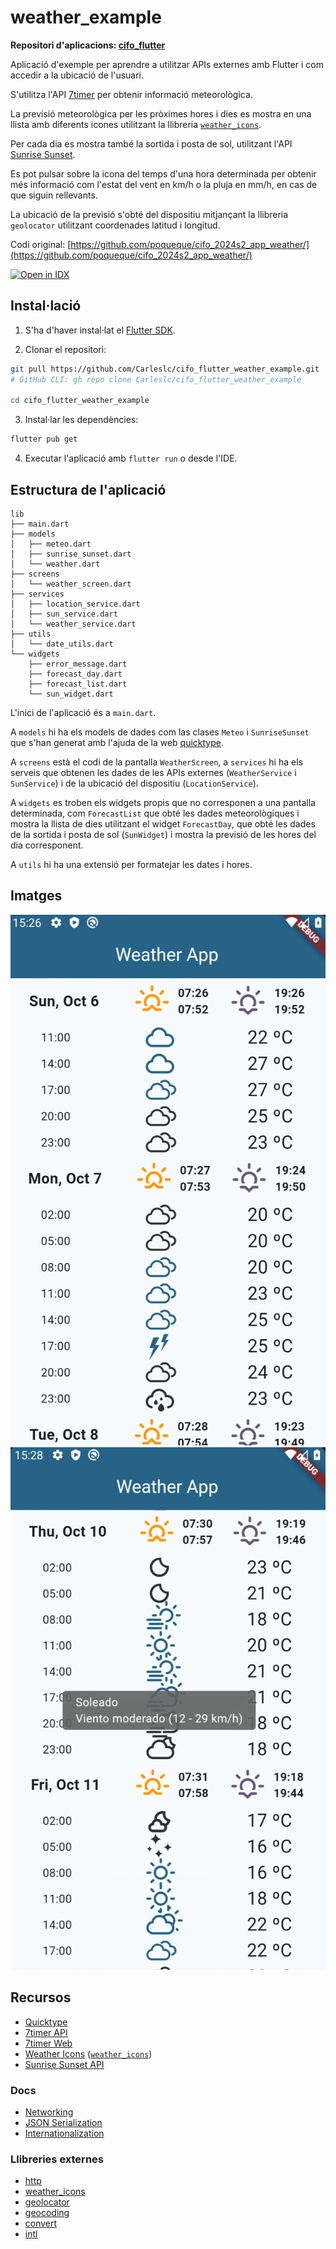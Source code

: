 # weather_example

**Repositori d'aplicacions: [cifo_flutter](https://github.com/Carleslc/cifo_flutter)**

Aplicació d'exemple per aprendre a utilitzar APIs externes amb Flutter i com accedir a la ubicació de l'usuari.

S'utilitza l'API [7timer](https://github.com/Yeqzids/7timer-issues/wiki/Wiki) per obtenir informació meteorològica.

La previsió meteorològica per les pròximes hores i dies es mostra en una llista amb diferents icones utilitzant la llibreria [`weather_icons`](https://pub.dev/packages/weather_icons).

Per cada dia es mostra també la sortida i posta de sol, utilitzant l'API [Sunrise Sunset](https://sunrise-sunset.org/api).

Es pot pulsar sobre la icona del temps d'una hora determinada per obtenir més informació com l'estat del vent en km/h o la pluja en mm/h, en cas de que siguin rellevants.

La ubicació de la previsió s'obté del dispositiu mitjançant la llibreria `geolocator` utilitzant coordenades latitud i longitud.

Codi original: [https://github.com/poqueque/cifo_2024s2_app_weather/](https://github.com/poqueque/cifo_2024s2_app_weather/)

<a href="https://idx.google.com/import?url=https%3A%2F%2Fgithub.com%2FCarleslc%2Fcifo_flutter_weather_example%2F" target="_blank">
  <picture>
    <source
      media="(prefers-color-scheme: dark)"
      srcset="https://cdn.idx.dev/btn/open_dark_32.svg">
    <source
      media="(prefers-color-scheme: light)"
      srcset="https://cdn.idx.dev/btn/open_light_32.svg">
    <img
      height="32"
      alt="Open in IDX"
      src="https://cdn.idx.dev/btn/open_purple_32.svg">
  </picture>
</a>

## Instal·lació

1. S'ha d'haver instal·lat el [Flutter SDK](https://docs.flutter.dev/get-started/install).

2. Clonar el repositori:

```sh
git pull https://github.com/Carleslc/cifo_flutter_weather_example.git
# GitHub CLI: gh repo clone Carleslc/cifo_flutter_weather_example

cd cifo_flutter_weather_example
```

3. Instal·lar les dependències:

```sh
flutter pub get
```

4. Executar l'aplicació amb `flutter run` o desde l'IDE.

## Estructura de l'aplicació

```
lib
├── main.dart
├── models
│   ├── meteo.dart
│   ├── sunrise_sunset.dart
│   └── weather.dart
├── screens
│   └── weather_screen.dart
├── services
│   ├── location_service.dart
│   ├── sun_service.dart
│   └── weather_service.dart
├── utils
│   └── date_utils.dart
└── widgets
    ├── error_message.dart
    ├── forecast_day.dart
    ├── forecast_list.dart
    └── sun_widget.dart
```

L'inici de l'aplicació és a `main.dart`.

A `models` hi ha els models de dades com las clases `Meteo` i `SunriseSunset` que s'han generat amb l'ajuda de la web [quicktype](https://app.quicktype.io/).

A `screens` està el codi de la pantalla `WeatherScreen`, a `services` hi ha els serveis que obtenen les dades de les APIs externes (`WeatherService` i `SunService`) i de la ubicació del dispositiu (`LocationService`).

A `widgets` es troben els widgets propis que no corresponen a una pantalla determinada, com `ForecastList` que obté les dades meteorològiques i mostra la llista de dies utilitzant el widget `ForecastDay`, que obté les dades de la sortida i posta de sol (`SunWidget`) i mostra la previsió de les hores del dia corresponent.

A `utils` hi ha una extensió per formatejar les dates i hores.

## Imatges

![weather_example_1.png](<./images/weather_example_1.png>)
![weather_example_2.png](<./images/weather_example_2.png>)

## Recursos

- [Quicktype](https://app.quicktype.io/)
- [7timer API](https://github.com/Yeqzids/7timer-issues/wiki/Wiki)
- [7timer Web](https://www.7timer.info/index.php?product=civil&lat=41.359&lon=2.099&unit=metric)
- [Weather Icons](https://erikflowers.github.io/weather-icons/) ([`weather_icons`](https://pub.dev/packages/weather_icons))
- [Sunrise Sunset API](https://sunrise-sunset.org/api)

### Docs

- [Networking](https://docs.flutter.dev/data-and-backend/networking)
- [JSON Serialization](https://docs.flutter.dev/data-and-backend/serialization/json)
- [Internationalization](https://flutter.dev/to/internationalization/)

### Llibreries externes

- [http](https://pub.dev/packages/http)
- [weather_icons](https://pub.dev/packages/weather_icons)
- [geolocator](https://pub.dev/packages/geolocator)
- [geocoding](https://pub.dev/packages/geocoding)
- [convert](https://pub.dev/packages/convert)
- [intl](https://pub.dev/packages/intl)
